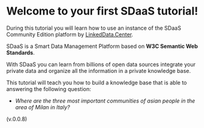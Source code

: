 Welcome to your first SDaaS tutorial!
=====================================

During this tutorial you will learn how to use an instance
of the SDaaS Community Edition platform by [LinkedData.Center](http://LinkedData.Center).

SDaaS is a Smart Data Management Platform based on **W3C Semantic Web Standards**.

With SDaaS you can learn from billions of open data sources integrate your private data and organize all the information in a private knowledge base.

This tutorial will teach you how to build a knowledge base that  is able to answering the following question:

- *Where are the  three most important communities of asian people in the area of Milan in Italy?*

(v.0.0.8)